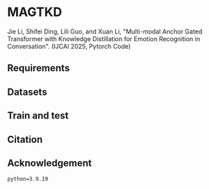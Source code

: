 # MAGTKD
Jie Li, Shifei Ding, Lili Guo, and Xuan Li, "Multi-modal Anchor Gated Transformer with Knowledge Distillation for Emotion Recognition in Conversation". (IJCAI 2025, Pytorch Code)

## Requirements

## Datasets

## Train and test


## Citation

## Acknowledgement
```
python=3.9.19
```
